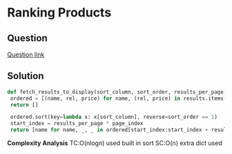 # Ranking Products

## Question

[Question link](https://aonecode.com/interview-question/ranking-products)

## Solution



```python
def fetch_results_to_display(sort_column, sort_order, results_per_page, page_index, results) :
 ordered = [(name, rel, price) for name, (rel, price) in results.items()]
 return []

 ordered.sort(key=lambda x: x[sort_column], reverse=sort_order == 1) 
 start_index = results_per_page * page_index 
 return [name for name, _, _ in ordered[start_index:start_index + results_per_page]]

```

**Complexity Analysis**
TC:O(nlogn) used built in sort
SC:O(n) extra dict used
